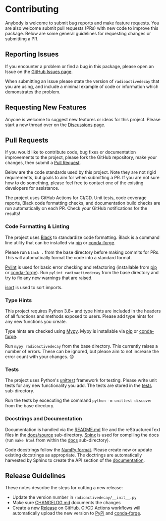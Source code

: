 # Contributing

Anybody is welcome to submit bug reports and make feature requests. You are
also welcome submit pull requests (PRs) with new code to improve this package.
Below are some general guidelines for requesting changes or submitting a PR.


## Reporting Issues

If you encounter a problem or find a bug in this package, please open an Issue
on the
[GitHub Issues page](https://github.com/radioactivedecay/radioactivedecay/issues).

When submitting an Issue please state the version of ``radioactivedecay`` that
you are using, and include a minimal example of code or information which
demonstrates the problem.


## Requesting New Features

Anyone is welcome to suggest new features or ideas for this project. Please
start a new thread over on the
[Discussions](https://github.com/radioactivedecay/radioactivedecay/discussions)
page.


## Pull Requests

If you would like to contribute code, bug fixes or documentation improvements
to the project, please fork the GitHub repository, make your changes, then
submit a [Pull Request](https://github.com/radioactivedecay/radioactivedecay/pulls).

Below are the code standards used by this project. Note they are not rigid
requirements, but goals to aim for when submitting a PR. If you are not sure
how to do something, please feel free to contact one of the existing developers
for assistance.

The project uses GitHub Actions for CI/CD. Unit tests, code coverage reports,
Black code formatting checks, and documentation build checks are run
automatically on each PR. Check your GitHub notifications for the results!


### Code Formatting & Linting

The project uses [Black](https://black.readthedocs.io/en/stable/) to
standardize code formatting. Black is a command line utility that can be
installed via [pip](https://pypi.org/project/black/) or
[conda-forge](https://anaconda.org/conda-forge/black).

Please run ``black .`` from the base directory before making commits for PRs.
This will automatically format the code into a standard format.

[Pylint](https://www.pylint.org/) is used for basic error checking and
refactoring (installable from [pip](https://pypi.org/project/pylint/) or
[conda-forge](https://anaconda.org/conda-forge/pylint)). Run
``pylint radioactivedecay`` from the base directory and try to fix any new
warnings that are raised.

[isort](https://github.com/PyCQA/isort) is used to sort imports.


### Type Hints

This project requires Python 3.8+ and type hints are included in the headers of
all functions and methods exposed to users. Please add type hints for any new
functions you create.

Type hints are checked using [Mypy](http://mypy-lang.org/). Mypy is installable
via [pip](https://pypi.org/project/mypy/) or
[conda-forge](https://anaconda.org/conda-forge/mypy).

Run ``mypy radioactivedecay`` from the base directory. This currently raises a
number of errors. These can be ignored, but please aim to not increase the
error count with your changes. 😊


### Tests

The project uses Python's
[unittest](https://docs.python.org/3/library/unittest.html) framework for
testing. Please write unit tests for any new functionality you add. The
tests are stored in the
[tests](https://github.com/radioactivedecay/radioactivedecay/tree/main/tests)
sub-directory.

Run the tests by excecuting the command ``python -m unittest discover`` from
the base directory.


### Docstrings and Documentation

Documentation is handled via the
[README.md](https://github.com/radioactivedecay/radioactivedecay/blob/main/README.md)
file and the reStructuredText files in the
[docs/source](https://github.com/radioactivedecay/radioactivedecay/tree/main/docs/source/)
sub-directory. [Spinx](http://www.sphinx-doc.org/en/master/) is used for compiling the
docs (run ``make html`` from within the
[docs](https://github.com/radioactivedecay/radioactivedecay/tree/main/docs/)
 sub-directory).

Code docstrings follow the
[NumPy format](https://numpydoc.readthedocs.io/en/latest/format.html). Please
create new or update existing docstrings as appropriate. The doctrings are
automatically harvested by Sphinx to create the API section of the
[documentation](https://radioactivedecay.github.io/api.html).


## Release Guidelines

These notes describe the steps for cutting a new release:

* Update the version number in `radioactivedecay/__init__.py`
* Make sure
[CHANGELOG.md](https://github.com/radioactivedecay/radioactivedecay/blob/main/CHANGELOG.md)
documents the changes
* Create a new
[Release](https://github.com/radioactivedecay/radioactivedecay/releases)
on GitHub. CI/CD Actions workflows will automatically upload the new version to
[PyPI](https://pypi.org/project/radioactivedecay/) and
[conda-forge](https://anaconda.org/conda-forge/radioactivedecay).
